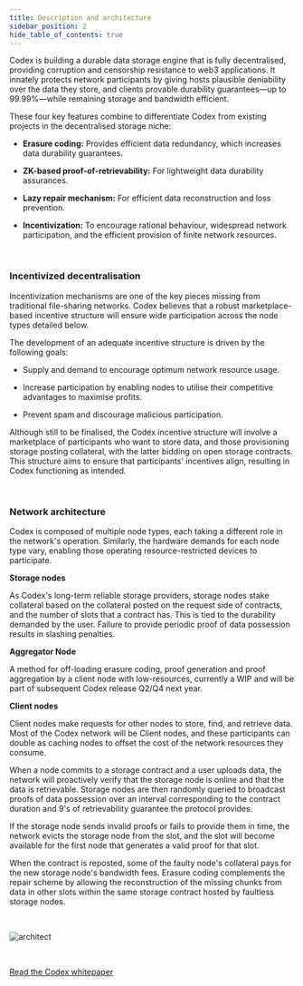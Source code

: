 ```yaml
---
title: Description and architecture
sidebar_position: 2
hide_table_of_contents: true
---
```


Codex is building a durable data storage engine that is fully decentralised, providing corruption and censorship resistance to web3 applications. It innately protects network participants by giving hosts plausible deniability over the data they store, and clients provable durability guarantees—up to 99.99%—while remaining storage and bandwidth efficient.

These four key features combine to differentiate Codex from existing projects in the decentralised storage niche:

- **Erasure coding:** Provides efficient data redundancy, which increases data durability guarantees.

- **ZK-based proof-of-retrievability:** For lightweight data durability assurances.

- **Lazy repair mechanism:** For efficient data reconstruction and loss prevention.

- **Incentivization:**  To encourage rational behaviour, widespread network participation, and the efficient provision of finite network resources.

<br />

### Incentivized decentralisation

Incentivization mechanisms are one of the key pieces missing from traditional file-sharing networks. Codex believes that a robust marketplace-based incentive structure will ensure wide participation across the node types detailed below.

The development of an adequate incentive structure is driven by the following goals: 

- Supply and demand to encourage optimum network resource usage.

- Increase participation by enabling nodes to utilise their competitive advantages to maximise profits.

- Prevent spam and discourage malicious participation. 

Although still to be finalised, the Codex incentive structure will involve a marketplace of participants who want to store data, and those provisioning storage posting collateral, with the latter bidding on open storage contracts. This structure aims to ensure that participants' incentives align, resulting in Codex functioning as intended.

<br />

### Network architecture

Codex is composed of multiple node types, each taking a different role in the network's operation. Similarly, the hardware demands for each node type vary, enabling those operating resource-restricted devices to participate.

**Storage nodes**

As Codex's long-term reliable storage providers, storage nodes stake collateral based on the collateral posted on the request side of contracts, and the number of slots that a contract has. This is tied to the durability demanded by the user. Failure to provide periodic proof of data possession results in slashing penalties.

**Aggregator Node**

A method for off-loading erasure coding, proof generation and proof aggregation by a client node with low-resources, currently a WIP and will be part of subsequent Codex release Q2/Q4 next year.

**Client nodes**

Client nodes make requests for other nodes to store, find, and retrieve data. Most of the Codex network will be Client nodes, and these participants can double as caching nodes to offset the cost of the network resources they consume. 

When a node commits to a storage contract and a user uploads data, the network will proactively verify that the storage node is online and that the data is retrievable. Storage nodes are then randomly queried to broadcast proofs of data possession over an interval corresponding to the contract duration and 9's of retrievability guarantee the protocol provides.

If the storage node sends invalid proofs or fails to provide them in time, the network evicts the storage node from the slot, and the slot will become available for the first node that generates a valid proof for that slot. 

When the contract is reposted, some of the faulty node's collateral pays for the new storage node's bandwidth fees. Erasure coding complements the repair scheme by allowing the reconstruction of the missing chunks from data in other slots within the same storage contract hosted by faultless storage nodes.

<br/>

![architect](/subpages/architect.png)

<br/>

[Read the Codex whitepaper](/codex-whitepaper.pdf)